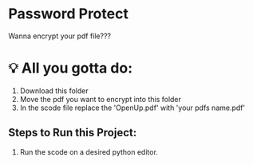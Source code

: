 # Password Protect
Wanna encrypt your pdf file???

# 💡 All you gotta do:
1) Download this folder
2) Move the pdf you want to encrypt into this folder
3) In the scode file replace the 'OpenUp.pdf' with 'your pdfs name.pdf'

## Steps to Run this Project:
1) Run the scode on a desired python editor.
